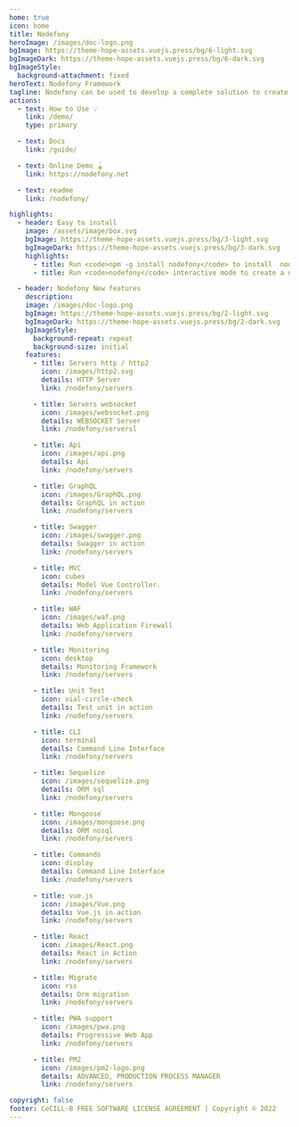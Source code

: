 ```yaml
---
home: true
icon: home
title: Nodefony
heroImage: /images/doc-logo.png
bgImage: https://theme-hope-assets.vuejs.press/bg/6-light.svg
bgImageDark: https://theme-hope-assets.vuejs.press/bg/6-dark.svg
bgImageStyle:
  background-attachment: fixed
heroText: Nodefony Framework
tagline: Nodefony can be used to develop a complete solution to create a Fullstack Web Application, Secure Api, or Microservices.
actions:
  - text: How to Use 💡
    link: /demo/
    type: primary

  - text: Docs
    link: /guide/

  - text: Online Demo 🪀
    link: https://nodefony.net

  - text: readme
    link: /nodefony/

highlights:
  - header: Easy to install
    image: /assets/image/box.svg
    bgImage: https://theme-hope-assets.vuejs.press/bg/3-light.svg
    bgImageDark: https://theme-hope-assets.vuejs.press/bg/3-dark.svg
    highlights:
      - title: Run <code>npm -g install nodefony</code> to install  nodefony .
      - title: Run <code>nodefony</code> interactive mode to create a new project .

  - header: Nodefony New features
    description:
    image: /images/doc-logo.png
    bgImage: https://theme-hope-assets.vuejs.press/bg/2-light.svg
    bgImageDark: https://theme-hope-assets.vuejs.press/bg/2-dark.svg
    bgImageStyle:
      background-repeat: repeat
      background-size: initial
    features:
      - title: Servers http / http2
        icon: /images/http2.svg
        details: HTTP Server
        link: /nodefony/servers

      - title: Servers websocket
        icon: /images/websocket.png
        details: WEBSOCKET Server
        link: /nodefony/serversl

      - title: Api
        icon: /images/api.png
        details: Api
        link: /nodefony/servers

      - title: GraphQL
        icon: /images/GraphQL.png
        details: GraphQL in action
        link: /nodefony/servers

      - title: Swagger
        icon: /images/swagger.png
        details: Swagger in action
        link: /nodefony/servers

      - title: MVC
        icon: cubes
        details: Model Vue Controller.
        link: /nodefony/servers

      - title: WAF
        icon: /images/waf.png
        details: Web Application Firewall
        link: /nodefony/servers

      - title: Monitoring
        icon: desktop
        details: Monitoring Framework
        link: /nodefony/servers

      - title: Unit Test
        icon: vial-circle-check
        details: Test unit in action
        link: /nodefony/servers

      - title: CLI
        icon: terminal
        details: Command Line Interface
        link: /nodefony/servers

      - title: Sequelize
        icon: /images/sequelize.png
        details: ORM sql
        link: /nodefony/servers

      - title: Mongoose
        icon: /images/mongoose.png
        details: ORM nosql
        link: /nodefony/servers

      - title: Commands
        icon: display
        details: Command Line Interface
        link: /nodefony/servers

      - title: vue.js
        icon: /images/Vue.png
        details: Vue.js in action
        link: /nodefony/servers

      - title: React
        icon: /images/React.png
        details: React in Action
        link: /nodefony/servers

      - title: Migrate
        icon: rss
        details: Orm migration
        link: /nodefony/servers

      - title: PWA support
        icon: /images/pwa.png
        details: Progressive Web App
        link: /nodefony/servers

      - title: PM2
        icon: /images/pm2-logo.png
        details: ADVANCED, PRODUCTION PROCESS MANAGER
        link: /nodefony/servers

copyright: false
footer: CeCILL-B FREE SOFTWARE LICENSE AGREEMENT | Copyright © 2022
---
```



